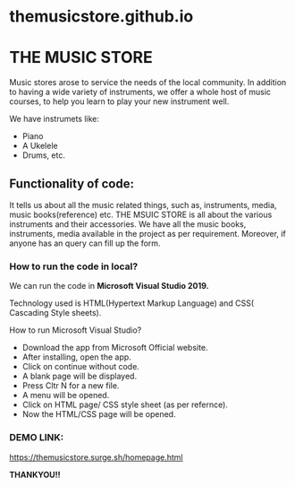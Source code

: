 # themusicstore.github.io
# THE MUSIC STORE
Music stores arose to service the needs of the local community. In addition to having a wide variety of
instruments, we offer a whole host of music courses, to help you learn to play your new instrument well.

We have instrumets like:
* Piano
* A Ukelele
* Drums, etc.
## Functionality of code:
It tells us about all the music related things, such as, instruments, media, music books(reference) etc.
THE MSUIC STORE is all about the various instruments and their accessories.
We have all the music books, instruments, media available in the project as per requirement. 
Moreover, if anyone has an query can fill up the form.

### How to run the code in local?
We can run the code in **Microsoft Visual Studio 2019.**

Technology used is HTML(Hypertext Markup Language) and CSS( Cascading Style sheets).

How to run Microsoft Visual Studio?
* Download the app from Microsoft Official website.
* After installing, open the app.
* Click on continue without code.
* A blank page will be displayed.
*  Press Cltr N for a new file.
* A menu will be opened.
* Click on HTML page/ CSS style sheet (as per refernce).
* Now the HTML/CSS page will be opened.


### DEMO LINK:
https://themusicstore.surge.sh/homepage.html

**THANKYOU!!**

